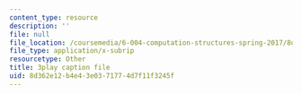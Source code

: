 ```yaml
---
content_type: resource
description: ''
file: null
file_location: /coursemedia/6-004-computation-structures-spring-2017/8d362e12b4e43e0371774d7f11f3245f_q38KAGAKORk.srt
file_type: application/x-subrip
resourcetype: Other
title: 3play caption file
uid: 8d362e12-b4e4-3e03-7177-4d7f11f3245f
---
```

